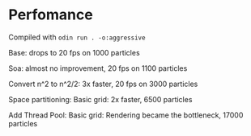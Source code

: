 # Perfomance

Compiled with `odin run . -o:aggressive`

Base: drops to 20 fps on 1000 particles

Soa: almost no improvement, 20 fps on 1100 particles

Convert n^2 to n^2/2: 3x faster, 20 fps on 3000 particles

Space partitioning: Basic grid: 2x faster, 6500 particles

Add Thread Pool: Basic grid: Rendering became the bottleneck, 17000 particles